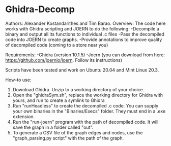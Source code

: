 # Ghidra-Decomp
Authors: Alexander Kostandarithes and Tim Barao.
Overview: The code here works with Ghidra scripting and JOERN to do the following:
  -Decompile a binary and output all its functions to individual .c files 
  -Pass the decompiled code into JOERN to create graphs. 
  -Provide annotations to improve quality of decompiled code (coming to a store near you)
  
Requirements:
  -Ghidra (version 10.1.5)
  -Joern (you can download from here: https://github.com/joernio/joern. Follow its instructions)

Scripts have been tested and work on Ubuntu 20.04 and Mint Linux 20.3.
  
  
How-to use:
  1. Download Ghidra. Unzip to a working directory of your choice.
  2. Open the "ghidraSym.sh", replace the working directory for Ghidra with yours, and run to create a symlink to Ghidra
  3. Run "runHeadless" to create the decompiled .c code. You can supply your own binaries in the "Binaries/Execs" folder. They must end in a .exe extension.
  4. Run the "run-joern" program with the path of decompiled code. It will save the graph in a folder called "out".
  5. To generate a CSV file of the graph edges and nodes, use the "graph_parsing.py script" with the path of the graph.
